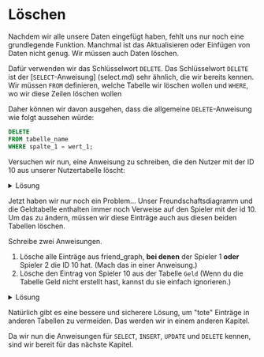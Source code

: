 # Löschen

Nachdem wir alle unsere Daten eingefügt haben, fehlt uns nur noch eine grundlegende Funktion. Manchmal ist das Aktualisieren oder Einfügen von Daten nicht
genug. Wir müssen auch Daten löschen.

Dafür verwenden wir das Schlüsselwort `DELETE`. Das Schlüsselwort `DELETE` ist der [`SELECT`-Anweisung] (select.md) sehr ähnlich, die wir
bereits kennen.
Wir müssen `FROM` definieren, welche Tabelle wir löschen wollen und `WHERE`, wo wir diese Zeilen löschen wollen

Daher können wir davon ausgehen, dass die allgemeine `DELETE`-Anweisung wie folgt aussehen würde:

```sql
DELETE
FROM tabelle_name
WHERE spalte_1 = wert_1; 
```

Versuchen wir nun, eine Anweisung zu schreiben, die den Nutzer mit der ID 10 aus unserer Nutzertabelle löscht:



<Details>
<summary>Lösung</summary>

```sql
DELETE
FROM spieler
WHERE id = 10;
```

</details>

Jetzt haben wir nur noch ein Problem... Unser Freundschaftsdiagramm und die Geldtabelle enthalten immer noch Verweise auf den Spieler mit der
id 10. Um das zu ändern, müssen wir diese Einträge auch aus diesen beiden Tabellen löschen.

Schreibe zwei Anweisungen.

1. Lösche alle Einträge aus friend_graph, **bei denen** der Spieler 1 **oder** Spieler 2 die ID 10 hat. (Mach das in einer Anweisung.)
2. Lösche den Eintrag von Spieler 10 aus der Tabelle `Geld` (Wenn du die Tabelle Geld nicht erstellt hast, kannst du sie einfach
   ignorieren.)

<Details>
<summary>Lösung</summary>

   ```sql
DELETE
FROM friend_graph
WHERE spieler_1 = 10
   OR spieler_2 = 10;

DELETE
FROM geld
WHERE id = 10;
```

</details>
   
Natürlich gibt es eine bessere und sicherere Lösung, um "tote" Einträge in anderen Tabellen zu vermeiden. Das werden wir in 
einem anderen Kapitel.

Da wir nun die Anweisungen für `SELECT`, `INSERT`, `UPDATE` und `DELETE` kennen, sind wir bereit für das nächste Kapitel.
